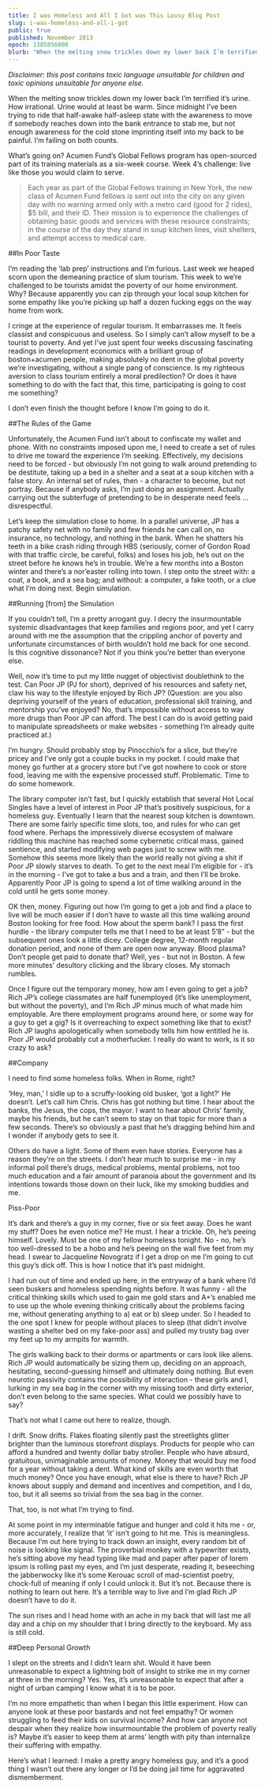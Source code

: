 ```yaml
---
title: I was Homeless and All I Got was This Lousy Blog Post
slug: i-was-homeless-and-all-i-got
public: true
published: November 2013
epoch: 1385856000
blurb: "When the melting snow trickles down my lower back I’m terrified it’s urine. How irrational..."
---
```


*Disclaimer*: *this post contains toxic language unsuitable for children and toxic opinions unsuitable for anyone else.*

When the melting snow trickles down my lower back I’m terrified it’s urine. How irrational. Urine would at least be warm. Since midnight I’ve been trying to ride that half-awake half-asleep state with the awareness to move if somebody reaches down into the bank entrance to stab me, but not enough awareness for the cold stone imprinting itself into my back to be painful. I’m failing on both counts.

What’s going on? Acumen Fund’s Global Fellows program has open-sourced part of its training materials as a six-week course. Week 4’s challenge: live like those you would claim to serve.

> Each year as part of the Global Fellows training in New York, the new class of Acumen Fund fellows is sent out into the city on any given day with no warning armed only with a metro card (good for 2 rides), $5 bill, and their ID. Their mission is to experience the challenges of obtaining basic goods and services with these resource constraints; in the course of the day they stand in soup kitchen lines, visit shelters, and attempt access to medical care.

##In Poor Taste

I’m reading the ‘lab prep’ instructions and I’m furious. Last week we heaped scorn upon the demeaning practice of slum tourism. This week to we’re challenged to be tourists amidst the poverty of our home environment. Why? Because apparently you can zip through your local soup kitchen for some empathy like you’re picking up half a dozen fucking eggs on the way home from work.

I cringe at the experience of regular tourism. It embarrasses me. It feels classist and conspicuous and useless. So I simply can’t allow myself to be a tourist to poverty. And yet I’ve just spent four weeks discussing fascinating readings in development economics with a brilliant group of boston+acumen people, making absolutely no dent in the global poverty we’re investigating, without a single pang of conscience. Is my righteous aversion to class tourism entirely a moral predilection? Or does it have something to do with the fact that, this time, participating is going to cost me something?

I don’t even finish the thought before I know I’m going to do it.

##The Rules of the Game

Unfortunately, the Acumen Fund isn’t about to confiscate my wallet and phone. With no constraints imposed upon me, I need to create a set of rules to drive me toward the experience I’m seeking. Effectively, my decisions need to be forced - but obviously I’m not going to walk around pretending to be destitute, taking up a bed in a shelter and a seat at a soup kitchen with a false story. An internal set of rules, then - a character to become, but not portray. Because if anybody asks, I’m just doing an assignment. Actually carrying out the subterfuge of pretending to be in desperate need feels … disrespectful.

Let’s keep the simulation close to home. In a parallel universe, JP has a patchy safety net with no family and few friends he can call on, no insurance, no technology, and nothing in the bank. When he shatters his teeth in a bike crash riding through HBS (seriously, corner of Gordon Road with that traffic circle, be careful, folks) and loses his job, he’s out on the street before he knows he’s in trouble. We’re a few months into a Boston winter and there’s a nor’easter rolling into town. I step onto the street with: a coat, a book, and a sea bag; and without: a computer, a fake tooth, or a clue what I’m doing next. Begin simulation.

##Running [from] the Simulation

If you couldn’t tell, I’m a pretty arrogant guy. I decry the insurmountable systemic disadvantages that keep families and regions poor, and yet I carry around with me the assumption that the crippling anchor of poverty and unfortunate circumstances of birth wouldn’t hold me back for one second. Is this cognitive dissonance? Not if you think you’re better than everyone else.

Well, now it’s time to put my little nugget of objectivist doublethink to the test. Can Poor JP (PJ for short), deprived of his resources and safety net, claw his way to the lifestyle enjoyed by Rich JP? (Question: are you also depriving yourself of the years of education, professional skill training, and mentorship you’ve enjoyed? No, that’s impossible without access to way more drugs than Poor JP can afford. The best I can do is avoid getting paid to manipulate spreadsheets or make websites - something I’m already quite practiced at.)

I’m hungry. Should probably stop by Pinocchio’s for a slice, but they’re pricey and I’ve only got a couple bucks in my pocket. I could make that money go further at a grocery store but I’ve got nowhere to cook or store food, leaving me with the expensive processed stuff. Problematic. Time to do some homework.

The library computer isn’t fast, but I quickly establish that several Hot Local Singles have a level of interest in Poor JP that’s positively suspicious, for a homeless guy. Eventually I learn that the nearest soup kitchen is downtown. There are some fairly specific time slots, too, and rules for who can get food where. Perhaps the impressively diverse ecosystem of malware riddling this machine has reached some cybernetic critical mass, gained sentience, and started modifying web pages just to screw with me. Somehow this seems more likely than the world really not giving a shit if Poor JP slowly starves to death. To get to the next meal I’m eligible for - it’s in the morning - I’ve got to take a bus and a train, and then I’ll be broke. Apparently Poor JP is going to spend a lot of time walking around in the cold until he gets some money.

OK then, money. Figuring out how I’m going to get a job and find a place to live will be much easier if I don’t have to waste all this time walking around Boston looking for free food. How about the sperm bank? I pass the first hurdle - the library computer tells me that I need to be at least 5’8” - but the subsequent ones look a little dicey. College degree, 12-month regular donation period, and none of them are open now anyway. Blood plasma? Don’t people get paid to donate that? Well, yes - but not in Boston. A few more minutes’ desultory clicking and the library closes. My stomach rumbles.

Once I figure out the temporary money, how am I even going to get a job? Rich JP’s college classmates are half funemployed (it’s like unemployment, but without the poverty), and I’m Rich JP minus much of what made him employable. Are there employment programs around here, or some way for a guy to get a gig? Is it overreaching to expect something like that to exist? Rich JP laughs apologetically when somebody tells him how entitled he is. Poor JP would probably cut a motherfucker. I really do want to work, is it so crazy to ask?

##Company

I need to find some homeless folks. When in Rome, right?

‘Hey, man,’ I sidle up to a scruffy-looking old busker, ‘got a light?’ He doesn’t. Let’s call him Chris. Chris has got nothing but time. I hear about the banks, the Jesus, the cops, the mayor. I want to hear about Chris’ family, maybe his friends, but he can’t seem to stay on that topic for more than a few seconds. There’s so obviously a past that he’s dragging behind him and I wonder if anybody gets to see it.

Others do have a light. Some of them even have stories. Everyone has a reason they’re on the streets. I don’t hear much to surprise me - in my informal poll there’s drugs, medical problems, mental problems, not too much education and a fair amount of paranoia about the government and its intentions towards those down on their luck, like my smoking buddies and me.

Piss-Poor

It’s dark and there’s a guy in my corner, five or six feet away. Does he want my stuff? Does he even notice me? He must. I hear a trickle. Oh, he’s peeing himself. Lovely. Must be one of my fellow homeless tonight. No - no, he’s too well-dressed to be a hobo and he’s peeing on the wall five feet from my head. I swear to Jacqueline Novogratz if I get a drop on me I’m going to cut this guy’s dick off. This is how I notice that it’s past midnight.

I had run out of time and ended up here, in the entryway of a bank where I’d seen buskers and homeless spending nights before. It was funny - all the critical thinking skills which used to gain me gold stars and A+’s enabled me to use up the whole evening thinking critically about the problems facing me, without generating anything to a) eat or b) sleep under. So I headed to the one spot I knew for people without places to sleep (that didn’t involve wasting a shelter bed on my fake-poor ass) and pulled my trusty bag over my feet up to my armpits for warmth.

The girls walking back to their dorms or apartments or cars look like aliens. Rich JP would automatically be sizing them up, deciding on an approach, hesitating, second-guessing himself and ultimately doing nothing. But even neurotic passivity contains the possibility of interaction - these girls and I, lurking in my sea bag in the corner with my missing tooth and dirty exterior, don’t even belong to the same species. What could we possibly have to say?

That’s not what I came out here to realize, though.

I drift. Snow drifts. Flakes floating silently past the streetlights glitter brighter than the luminous storefront displays. Products for people who can afford a hundred and twenty dollar baby stroller. People who have absurd, gratuitous, unimaginable amounts of money. Money that would buy me food for a year without taking a dent. What kind of skills are even worth that much money? Once you have enough, what else is there to have? Rich JP knows about supply and demand and incentives and competition, and I do, too, but it all seems so trivial from the sea bag in the corner.

That, too, is not what I’m trying to find.

At some point in my interminable fatigue and hunger and cold it hits me - or, more accurately, I realize that ‘it’ isn’t going to hit me. This is meaningless. Because I’m out here trying to track down an insight, every random bit of noise is looking like signal. The proverbial monkey with a typewriter exists, he’s sitting above my head typing like mad and paper after paper of lorem ipsum is rolling past my eyes, and I’m just desperate, reading it, beseeching the jabberwocky like it’s some Kerouac scroll of mad-scientist poetry, chock-full of meaning if only I could unlock it. But it’s not. Because there is nothing to learn out here. It’s a terrible way to live and I’m glad Rich JP doesn’t have to do it.

The sun rises and I head home with an ache in my back that will last me all day and a chip on my shoulder that I bring directly to the keyboard. My ass is still cold.

##Deep Personal Growth

I slept on the streets and I didn’t learn shit. Would it have been unreasonable to expect a lightning bolt of insight to strike me in my corner at three in the morning? Yes. Yes, it’s unreasonable to expect that after a night of urban camping I know what it is to be poor.

I’m no more empathetic than when I began this little experiment. How can anyone look at these poor bastards and not feel empathy? Or women struggling to feed their kids on survival income? And how can anyone not despair when they realize how insurmountable the problem of poverty really is? Maybe it’s easier to keep them at arms’ length with pity than internalize their suffering with empathy.

Here’s what I learned: I make a pretty angry homeless guy, and it’s a good thing I wasn’t out there any longer or I’d be doing jail time for aggravated dismemberment.